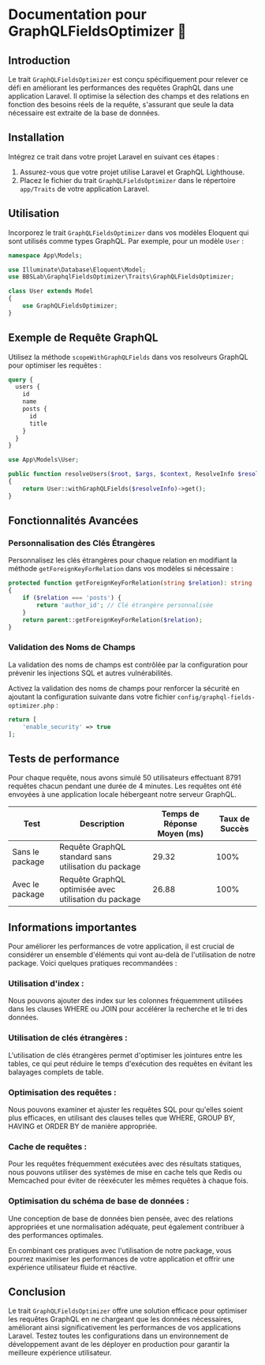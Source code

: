 # Documentation pour GraphQLFieldsOptimizer 🚀

## Introduction
Le trait `GraphQLFieldsOptimizer` est conçu spécifiquement pour relever ce défi en améliorant les performances des requêtes GraphQL dans une application Laravel. Il optimise la sélection des champs et des relations en fonction des besoins réels de la requête, s'assurant que seule la data nécessaire est extraite de la base de données.

## Installation
Intégrez ce trait dans votre projet Laravel en suivant ces étapes :

1. Assurez-vous que votre projet utilise Laravel et GraphQL Lighthouse.
2. Placez le fichier du trait `GraphQLFieldsOptimizer` dans le répertoire `app/Traits` de votre application Laravel.

## Utilisation 

Incorporez le trait `GraphQLFieldsOptimizer` dans vos modèles Eloquent qui sont utilisés comme types GraphQL. Par exemple, pour un modèle `User` :

```php
namespace App\Models;

use Illuminate\Database\Eloquent\Model;
use BBSLab\GraphqlFieldsOptimizer\Traits\GraphQLFieldsOptimizer;

class User extends Model
{
    use GraphQLFieldsOptimizer;
}
```

## Exemple de Requête GraphQL
Utilisez la méthode `scopeWithGraphQLFields` dans vos resolveurs GraphQL pour optimiser les requêtes :

```graphql
query {
  users {
    id
    name
    posts {
      id
      title
    }
  }
}
```
```php
use App\Models\User;

public function resolveUsers($root, $args, $context, ResolveInfo $resolveInfo)
{
    return User::withGraphQLFields($resolveInfo)->get();
}
```

## Fonctionnalités Avancées

### Personnalisation des Clés Étrangères

Personnalisez les clés étrangères pour chaque relation en modifiant la méthode `getForeignKeyForRelation` dans vos modèles si nécessaire :

```php
protected function getForeignKeyForRelation(string $relation): string
{
    if ($relation === 'posts') {
        return 'author_id'; // Clé étrangère personnalisée
    }
    return parent::getForeignKeyForRelation($relation);
}
```

### Validation des Noms de Champs
La validation des noms de champs est contrôlée par la configuration pour prévenir les injections SQL et autres vulnérabilités.

Activez la validation des noms de champs pour renforcer la sécurité en ajoutant la configuration suivante dans votre fichier `config/graphql-fields-optimizer.php` :

```php
return [
    'enable_security' => true
];
```

## Tests de performance
Pour chaque requête, nous avons simulé 50 utilisateurs effectuant 8791 requêtes chacun pendant une durée de 4 minutes. Les requêtes ont été envoyées à une application locale hébergeant notre serveur GraphQL.

| Test | Description | Temps de Réponse Moyen (ms) | Taux de Succès |
|------|-------------|-----------------------------|----------------|
| Sans le package | Requête GraphQL standard sans utilisation du package | 29.32                       | 100% |
| Avec le package | Requête GraphQL optimisée avec utilisation du package | 26.88                       | 100% |

## Informations importantes

Pour améliorer les performances de votre application, il est crucial de considérer un ensemble d'éléments qui vont au-delà de l'utilisation de notre package. Voici quelques pratiques recommandées :

### Utilisation d'index :
Nous pouvons ajouter des index sur les colonnes fréquemment utilisées dans les clauses WHERE ou JOIN pour accélérer la recherche et le tri des données.

### Utilisation de clés étrangères :
L'utilisation de clés étrangères permet d'optimiser les jointures entre les tables, ce qui peut réduire le temps d'exécution des requêtes en évitant les balayages complets de table.

### Optimisation des requêtes :
Nous pouvons examiner et ajuster les requêtes SQL pour qu'elles soient plus efficaces, en utilisant des clauses telles que WHERE, GROUP BY, HAVING et ORDER BY de manière appropriée.

### Cache de requêtes :
Pour les requêtes fréquemment exécutées avec des résultats statiques, nous pouvons utiliser des systèmes de mise en cache tels que Redis ou Memcached pour éviter de réexécuter les mêmes requêtes à chaque fois.

### Optimisation du schéma de base de données :
Une conception de base de données bien pensée, avec des relations appropriées et une normalisation adéquate, peut également contribuer à des performances optimales.

En combinant ces pratiques avec l'utilisation de notre package, vous pourrez maximiser les performances de votre application et offrir une expérience utilisateur fluide et réactive.

## Conclusion
Le trait `GraphQLFieldsOptimizer` offre une solution efficace pour optimiser les requêtes GraphQL en ne chargeant que les données nécessaires, améliorant ainsi significativement les performances de vos applications Laravel. Testez toutes les configurations dans un environnement de développement avant de les déployer en production pour garantir la meilleure expérience utilisateur.